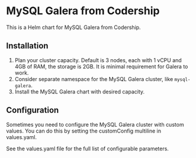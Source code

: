 # MySQL Galera from Codership

This is a Helm chart for MySQL Galera from Codership.

## Installation
1. Plan your cluster capacity. Default is 3 nodes, each with 1 vCPU and 4GB of RAM, the storage is 2GB. It is minimal requirement for Galera to work.
2. Consider separate namespace for the MySQL Galera cluster, like `mysql-galera`.
3. Install the MySQL Galera chart with desired capacity.

## Configuration
Sometimes you need to configure the MySQL Galera cluster with custom values. You can do this by setting the customConfig multiline in values.yaml.

See the values.yaml file for the full list of configurable parameters.
